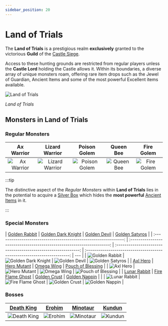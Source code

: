 ```yaml
---
sidebar_position: 20
---
```


# Land of Trials

The **Land of Trials** is a prestigious realm **exclusively** granted to the victorious **Guild** of the [Castle Siege](/events/castle-siege).

Access to these hunting grounds are restricted from regular players unless the **Castle Lord** holding the Castle allows it. Within its boundaries, a diverse array of unique monsters roam, offering rare item drops such as the Jewel of Guardian, Ancient Items and some of the most powerful Excellent items available.

![Land of Trials](/img/maps/land-of-trials.webp)

_Land of Trials_

## Monsters in Land of Trials

### Regular Monsters

|                         Ax Warrior                         |                           Lizard Warrior                           |                          Poison Golem                          |                        Queen Bee                         |                         Fire Golem                         |
| :--------------------------------------------------------: | :----------------------------------------------------------------: | :------------------------------------------------------------: | :------------------------------------------------------: | :--------------------------------------------------------: |
| ![Ax Warrior](/img/monsters/land-of-trials/ax-warrior.jpg) | ![Lizard Warrior](/img/monsters/land-of-trials/lizard-warrior.jpg) | ![Poison Golem](/img/monsters/land-of-trials/poison-golem.jpg) | ![Queen Bee](/img/monsters/land-of-trials/queen-bee.jpg) | ![Fire Golem](/img/monsters/land-of-trials/fire-golem.jpg) |

:::tip

The distinctive aspect of the _Regular Monsters_ within **Land of Trials** lies in the potential to acquire a [Silver Box](/items/item-bags/non-exc/silver-box) which hides the **most powerful** [Ancient Items](/items/ancient-items) in it.

:::

### Special Monsters

|     [Golden Rabbit](/special-monsters/others/golden-rabbit)      |   [Golden Dark Knight](/special-monsters/others/golden-dark-knight)    |     [Golden Devil](/special-monsters/others/golden-devil)      |        [Golden Satyros](/special-monsters/others/golden-satyros)         |
| :--------------------------------------------------------------: | :--------------------------------------------------------------------: | :------------------------------------------------------------: | :----------------------------------------------------------------------: | --- |
| ![Golden Rabbit](/img/monsters/special/golden/golden-rabbit.jpg) |  ![Golden Dark Knight](/img/monsters/special/golden/dark-knight.jpg)   |    ![Golden Devil](/img/monsters/special/golden/devil.jpg)     |       ![Golden Satyros](/img/monsters/special/golden/satyros.jpg)        |
|          [Axl Hero](/special-monsters/others/axl-hero)           |          [Hero Mutant](/special-monsters/others/hero-mutant)           |       [Omega Wing](/special-monsters/others/omega-wing)        |     [Pouch of Blessing](/special-monsters/others/pouch-of-blessing)      |
|      ![Axl Hero](/img/monsters/special/others/axl-hero.jpg)      |      ![Hero Mutant](/img/monsters/special/others/hero-mutant.jpg)      |   ![Omega Wing](/img/monsters/special/others/omega-wing.jpg)   | ![Pouch of Blessing](/img/monsters/special/others/pouch-of-blessing.jpg) |
|      [Lunar Rabbit](/special-monsters/others/lunar-rabbit)       |     [Fire Flame Ghost](/special-monsters/others/fire-flame-ghost)      |     [Golden Crust](/special-monsters/others/golden-crust)      |         [Golden Nappin](/special-monsters/others/golden-nappin)          |     |
|  ![Lunar Rabbit](/img/monsters/special/others/lunar-rabbit.jpg)  | ![Fire Flame Ghost](/img/monsters/special/others/fire-flame-ghost.jpg) | ![Golden Crust](/img/monsters/special/golden/golden-crust.jpg) |     ![Golden Nappin](/img/monsters/special/golden/golden-nappin.jpg)     |

### Bosses

|       [Death King](/special-monsters/bosses/death-king)       |     [Erohim](/special-monsters/bosses/erohim)      |     [Minotaur](/special-monsters/bosses/minotaur)      |     [Kundun](/special-monsters/bosses/kundun)      |
| :-----------------------------------------------------------: | :------------------------------------------------: | :----------------------------------------------------: | :------------------------------------------------: |
| ![Death King](/img/monsters/special/invasions/death-king.jpg) | ![Erohim](/img/monsters/special/bosses/erohim.jpg) | ![Minotaur](/img/monsters/special/bosses/minotaur.jpg) | ![Kundun](/img/monsters/special/bosses/kundun.jpg) |
